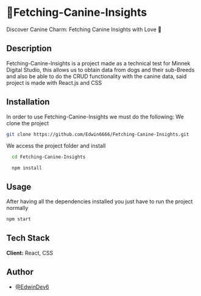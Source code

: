 # 🐶Fetching-Canine-Insights

Discover Canine Charm: Fetching Canine Insights with Love 🐾

## Description
Fetching-Canine-Insights is a project made as a technical test for Minnek Digital Studio, this allows us to obtain data from dogs and their sub-Breeds and also be able to do the CRUD functionality with the canine data, said project is made with React.js and CSS

## Installation

In order to use Fetching-Canine-Insights we must do the following:
  We clone the project

  ```bash
  git clone https://github.com/Edwin6666/Fetching-Canine-Insights.git
  ```
We access the project folder and install
```bash
  cd Fetching-Canine-Insights
```
 ```npm
   npm install 
```
## Usage
After having all the dependencies installed you just have to run the project normally
```bash
npm start
```


## Tech Stack

**Client:** React, CSS

## Author

- [@EdwinDev6](https://github.com/EdwinDev6)

